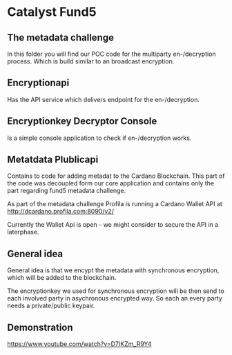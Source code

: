 # Catalyst Fund5 
## The metadata challenge

In this folder you will find our POC code for the multiparty en-/decryption process. Which is build similar to an broadcast encryption.

## Encryptionapi

Has the API service which delivers endpoint for the en-/decryption.

## Encryptionkey Decryptor Console

Is a simple console application to check if en-/decryption works.

## Metatdata Plublicapi
Contains to code for adding metadat to the Cardano Blockchain. This part of the code was decoupled form our core application and contains only the part regarding fund5 metadata challenge.

As part of the metadata challenge Profila is running a Cardano Wallet API at http://dcardano.profila.com:8090/v2/

Currently the Wallet Api is open - we might consider to secure the API in a laterphase.
## General idea

General idea is that we encypt the metadata with synchronous encryption, which will be added to the blockchain.

The encryptionkey we used for synchronous encryption will be then send to each involved party in asychronous encrypted way. So each an every party needs a private/public keypair.

## Demonstration 

https://www.youtube.com/watch?v=D7IKZm_R9Y4

